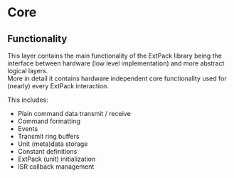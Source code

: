 # Core

## Functionality

This layer contains the main functionality of the ExtPack library being the interface between hardware (low level implementation) and more abstract logical layers.  
More in detail it contains hardware independent core functionality used for (nearly) every ExtPack interaction.  

This includes:
- Plain command data transmit / receive
- Command formatting
- Events
- Transmit ring buffers
- Unit (meta)data storage
- Constant definitions
- ExtPack (unit) initialization
- ISR callback management